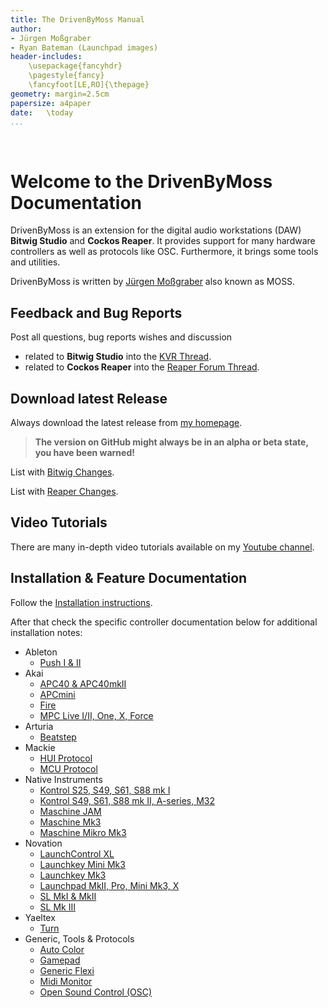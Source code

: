 ```yaml
---
title: The DrivenByMoss Manual
author: 
- Jürgen Moßgraber
- Ryan Bateman (Launchpad images)
header-includes:
    \usepackage{fancyhdr}
    \pagestyle{fancy}
    \fancyfoot[LE,RO]{\thepage}
geometry: margin=2.5cm
papersize: a4paper
date:   \today
...
```


<div style="page-break-after: always; visibility: hidden"> 
\pagebreak 
</div>

# Welcome to the DrivenByMoss Documentation

DrivenByMoss is an extension for the digital audio workstations (DAW) **Bitwig Studio** and **Cockos Reaper**. It provides support for many hardware controllers as well as protocols like OSC. Furthermore, it brings some tools and utilities.

DrivenByMoss is written by [Jürgen Moßgraber](http://www.mossgrabers.de) also known as MOSS.

## Feedback and Bug Reports
Post all questions, bug reports wishes and discussion

* related to **Bitwig Studio** into the [KVR Thread](http://www.kvraudio.com/forum/viewtopic.php?f=268&t=502948).
* related to **Cockos Reaper** into the [Reaper Forum Thread](https://forum.cockos.com/showthread.php?p=1988209).

## Download latest Release
Always download the latest release from [my homepage](http://www.mossgrabers.de).

> **The version on GitHub might always be in an alpha or beta state, you have been warned!**

List with [Bitwig Changes](Bitwig/Changes.md).

List with [Reaper Changes](Reaper/Changes.md).

## Video Tutorials

There are many in-depth video tutorials available on my [Youtube channel](https://www.youtube.com/channel/UCMgtq3iKqYamt9C-xbxwjTA).

## Installation & Feature Documentation

Follow the [Installation instructions](Installation.md).

After that check the specific controller documentation below for additional installation notes:

* Ableton
  * [Push I & II](Ableton/Ableton-Push.md)
* Akai
  * [APC40 & APC40mkII](Akai/Akai-APC40-APC40mkII.md)
  * [APCmini](Akai/Akai-APCmini.md)
  * [Fire](Akai/Akai-Fire.md)
  * [MPC Live I/II, One, X, Force](Akai/Akai-MPC-Force.md)
* Arturia
  * [Beatstep](Arturia/Arturia-Beatstep.md)
* Mackie
  * [HUI Protocol](Mackie/Mackie-HUI.md)
  * [MCU Protocol](Mackie/Mackie-MCU.md)
* Native Instruments
  * [Kontrol S25, S49, S61, S88 mk I](Native-Instruments/Native-Instruments-Kontrol1.md)
  * [Kontrol S49, S61, S88 mk II, A-series, M32](Native-Instruments/Native-Instruments-Kontrol2.md)
  * [Maschine JAM](Native-Instruments/Native-Instruments-Maschine-Jam.md)
  * [Maschine Mk3](Native-Instruments/Native-Instruments-Maschine-Mk3.md)
  * [Maschine Mikro Mk3](Native-Instruments/Native-Instruments-Maschine-Mikro-Mk3.md)
* Novation
  * [LaunchControl XL](Novation/Novation-LaunchControlXL.md)
  * [Launchkey Mini Mk3](Novation/Novation-LaunchkeyMiniMk3.md)
  * [Launchkey Mk3](Novation/Novation-LaunchkeyMk3.md)
  * [Launchpad MkII, Pro, Mini Mk3, X](Novation/Novation-Launchpad.md)
  * [SL MkI & MkII](Novation/Novation-Remote-SLmkI-mkII.md)
  * [SL Mk III](Novation/Novation-SLMkIII.md)
* Yaeltex
  * [Turn](Yaeltex/Yaeltex-Turn.md)
* Generic, Tools & Protocols
  * [Auto Color](Generic-Tools-Protocols/AutoColor.md)
  * [Gamepad](Generic-Tools-Protocols/Gamepad.md)
  * [Generic Flexi](Generic-Tools-Protocols/Generic-Flexi.md)
  * [Midi Monitor](Generic-Tools-Protocols/MidiMonitor.md)
  * [Open Sound Control (OSC)](Generic-Tools-Protocols/Open-Sound-Control-(OSC).md)

<div style="page-break-after: always; visibility: hidden"> 
\pagebreak 
</div>
